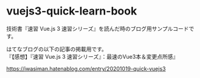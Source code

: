# vuejs3-quick-learn-book

技術書『速習 Vue.js 3 速習シリーズ』を読んだ時のブログ用サンプルコードです。  


はてなブログの以下の記事の掲載用です。  
『【感想】『速習 Vue.js 3 速習シリーズ』：最速のVue3本＆変更点所感』

https://iwasiman.hatenablog.com/entry/20201019-quick-vuejs3